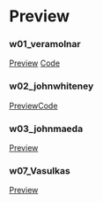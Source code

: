 # Preview
### w01_veramolnar

[Preview](https://hiroyukisakamoto.github.io/rtp_sfpc_fall21/w01_veramolnar) [Code](https://github.com/hiroyukisakamoto/rtp_sfpc_fall21/blob/e3a89bc51d6a397db25d7a0581ffe99ce74de442/w01_veramolnar/sketch.js)

### w02_johnwhiteney

[Preview](https://hiroyukisakamoto.github.io/rtp_sfpc_fall21/w02_johnwhiteney/bin/w2_johnwhiteney.html)[Code]()

### w03_johnmaeda

[Preview](https://hiroyukisakamoto.github.io/rtp_sfpc_fall21/w03_johnmaeda)

### w07_Vasulkas

[Preview](https://hiroyukisakamoto.github.io/rtp_sfpc_fall21/w07_Vasulkas/bin/ruttEtra1.html)
